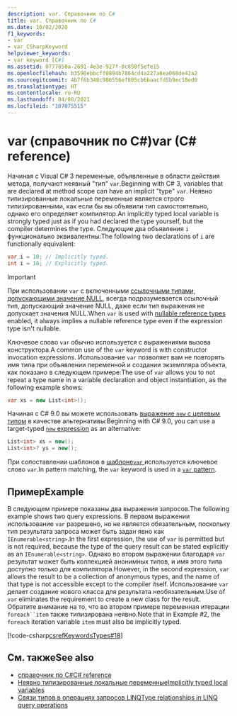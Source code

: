 ```yaml
---
description: var. Справочник по C#
title: var. Справочник по C#
ms.date: 10/02/2020
f1_keywords:
- var
- var_CSharpKeyword
helpviewer_keywords:
- var keyword [C#]
ms.assetid: 0777850a-2691-4e3e-927f-0c850f5efe15
ms.openlocfilehash: b3590ebbcff0894b7864cd4a227a6ea068de42a2
ms.sourcegitcommit: 4b7f6b348c986556ef805cb6baacfd5b9ec18ed0
ms.translationtype: HT
ms.contentlocale: ru-RU
ms.lasthandoff: 04/08/2021
ms.locfileid: "107075515"
---
```

# <a name="var-c-reference"></a><span data-ttu-id="297ea-103">var (справочник по C#)</span><span class="sxs-lookup"><span data-stu-id="297ea-103">var (C# reference)</span></span>

<span data-ttu-id="297ea-104">Начиная с Visual C# 3 переменные, объявленные в области действия метода, получают неявный "тип" `var`.</span><span class="sxs-lookup"><span data-stu-id="297ea-104">Beginning with C# 3, variables that are declared at method scope can have an implicit "type" `var`.</span></span> <span data-ttu-id="297ea-105">Неявно типизированные локальные переменные является строго типизированными, как если бы вы объявили тип самостоятельно, однако его определяет компилятор.</span><span class="sxs-lookup"><span data-stu-id="297ea-105">An implicitly typed local variable is strongly typed just as if you had declared the type yourself, but the compiler determines the type.</span></span> <span data-ttu-id="297ea-106">Следующие два объявления `i` функционально эквивалентны:</span><span class="sxs-lookup"><span data-stu-id="297ea-106">The following two declarations of `i` are functionally equivalent:</span></span>

```csharp
var i = 10; // Implicitly typed.
int i = 10; // Explicitly typed.
```

> [!IMPORTANT]
> <span data-ttu-id="297ea-107">При использовании `var` с включенными [ссылочными типами, допускающими значение NULL](../builtin-types/nullable-reference-types.md), всегда подразумевается ссылочный тип, допускающий значение NULL, даже если тип выражения не допускает значения NULL.</span><span class="sxs-lookup"><span data-stu-id="297ea-107">When `var` is used with [nullable reference types](../builtin-types/nullable-reference-types.md) enabled, it always implies a nullable reference type even if the expression type isn't nullable.</span></span>

<span data-ttu-id="297ea-108">Ключевое слово `var` обычно используется с выражениями вызова конструктора.</span><span class="sxs-lookup"><span data-stu-id="297ea-108">A common use of the `var` keyword is with constructor invocation expressions.</span></span> <span data-ttu-id="297ea-109">Использование `var` позволяет вам не повторять имя типа при объявлении переменной и создании экземпляра объекта, как показано в следующем примере:</span><span class="sxs-lookup"><span data-stu-id="297ea-109">The use of `var` allows you to not repeat a type name in a variable declaration and object instantiation, as the following example shows:</span></span>

```csharp
var xs = new List<int>();
```

<span data-ttu-id="297ea-110">Начиная с C# 9.0 вы можете использовать [выражение `new` с целевым типом](../operators/new-operator.md) в качестве альтернативы:</span><span class="sxs-lookup"><span data-stu-id="297ea-110">Beginning with C# 9.0, you can use a target-typed [`new` expression](../operators/new-operator.md) as an alternative:</span></span>

```csharp
List<int> xs = new();
List<int>? ys = new();
```

<span data-ttu-id="297ea-111">При сопоставлении шаблонов в [шаблоне`var` ](../operators/patterns.md#var-pattern) используется ключевое слово `var`.</span><span class="sxs-lookup"><span data-stu-id="297ea-111">In pattern matching, the `var` keyword is used in a [`var` pattern](../operators/patterns.md#var-pattern).</span></span>

## <a name="example"></a><span data-ttu-id="297ea-112">Пример</span><span class="sxs-lookup"><span data-stu-id="297ea-112">Example</span></span>

<span data-ttu-id="297ea-113">В следующем примере показаны два выражения запросов.</span><span class="sxs-lookup"><span data-stu-id="297ea-113">The following example shows two query expressions.</span></span> <span data-ttu-id="297ea-114">В первом выражении использование `var` разрешено, но не является обязательным, поскольку тип результата запроса может быть задан явно как `IEnumerable<string>`.</span><span class="sxs-lookup"><span data-stu-id="297ea-114">In the first expression, the use of `var` is permitted but is not required, because the type of the query result can be stated explicitly as an `IEnumerable<string>`.</span></span> <span data-ttu-id="297ea-115">Однако во втором выражении благодаря `var` результат может быть коллекцией анонимных типов, и имя этого типа доступно только для компилятора.</span><span class="sxs-lookup"><span data-stu-id="297ea-115">However, in the second expression, `var` allows the result to be a collection of anonymous types, and the name of that type is not accessible except to the compiler itself.</span></span> <span data-ttu-id="297ea-116">Использование `var` делает создание нового класса для результата необязательным.</span><span class="sxs-lookup"><span data-stu-id="297ea-116">Use of `var` eliminates the requirement to create a new class for the result.</span></span> <span data-ttu-id="297ea-117">Обратите внимание на то, что во втором примере переменная итерации `foreach``item` также типизирована неявно.</span><span class="sxs-lookup"><span data-stu-id="297ea-117">Note that in Example #2, the `foreach` iteration variable `item` must also be implicitly typed.</span></span>

[!code-csharp[csrefKeywordsTypes#18](~/samples/snippets/csharp/VS_Snippets_VBCSharp/csrefKeywordsTypes/CS/keywordsTypes.cs#18)]

## <a name="see-also"></a><span data-ttu-id="297ea-118">См. также</span><span class="sxs-lookup"><span data-stu-id="297ea-118">See also</span></span>

- [<span data-ttu-id="297ea-119">справочник по C#</span><span class="sxs-lookup"><span data-stu-id="297ea-119">C# reference</span></span>](../index.md)
- [<span data-ttu-id="297ea-120">Неявно типизированные локальные переменные</span><span class="sxs-lookup"><span data-stu-id="297ea-120">Implicitly typed local variables</span></span>](../../programming-guide/classes-and-structs/implicitly-typed-local-variables.md)
- [<span data-ttu-id="297ea-121">Связи типов в операциях запросов LINQ</span><span class="sxs-lookup"><span data-stu-id="297ea-121">Type relationships in LINQ query operations</span></span>](../../programming-guide/concepts/linq/type-relationships-in-linq-query-operations.md)
